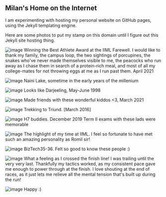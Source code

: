 ## Milan's Home on the Internet

I am experimenting with hosting my personal website on GitHub pages, using the Jekyll templating engine.

Here are some photos to put my stamp on this domain until I figure out this Jekyll site hosting thing.

![image](/assets/images/iiml-farewell-best-athlete.jpg)
Winning the Best Athlete Award at the IIML Farewell. I would like to thank my family, the campus loop, the two sightings of porcupines, the snakes who've never made themselves visible to me, the peacocks who run away as I chase them in search of a protein-rich meal, and most of all my college-mates for not throwing eggs at me as I run past them.
April 2021

![image](/assets/images/mummy.jpg)
Naini Lake,
sometime in the early years of the millenium

![image](/assets/images/papa.jpg)
Looks like Darjeeling, May-June 1998

![image](/assets/images/iiml-connoisseurs.jpg)
Made friends with these wonderful kiddos <3, March 2021

![image](/assets/images/mcleodganj.jpg)
Trekking to Triund. [March 2016]

![image](/assets/images/ramit-ayush.jpg)
H7 buddies. December 2019 Term II exams with these lads were memorable

![image](/assets/images/romil-sir.jpg)
The highlight of my time at IIML. I feel so fortunate to have met such an amazing personality as Romil sir!

![image](/assets/images/biztech3536.jpg)
BizTech35-36. Felt so good to know these people :)

![image](/assets/images/winning-campus-run.jpeg)
What a feeling as I crossed the finish line! I was trailing until the very very last. Thankfully my tactics worked, as my consistent pace gave me enough to power through at the finish. I love shouting at the end of races, as it just lets me relieve all the mental tension that's built up during the run!

![image](/assets/images/post-run-smile.jpeg)
Happy :)
